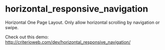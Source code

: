 horizontal_responsive_navigation
================================

Horizontal One Page Layout. Only allow horizontal scrolling by navigation or swipe.

Check out this demo:
http://criterioweb.com/dev/horizontal_responsive_navigation/

